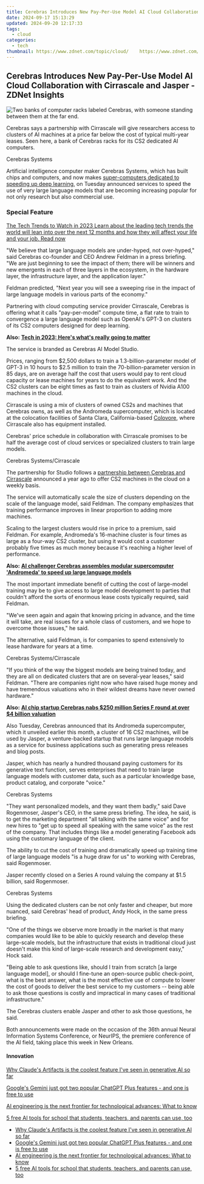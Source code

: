 ```yaml
---
title: Cerebras Introduces New Pay-Per-Use Model AI Cloud Collaboration with Cirrascale and Jasper - ZDNet Insights
date: 2024-09-17 15:13:29
updated: 2024-09-20 12:17:33
tags:
  - cloud
categories:
  - tech
thumbnail: https://www.zdnet.com/topic/cloud/    https://www.zdnet.com/a/img/resize/ea5841b358fb8eb7bdfda9c8883552501aaf744f/2022/11/29/b6bfff51-57df-40e5-b5ab-3ff8e95db826/cerebras-neurips-2022-slide-deck-slide-26.jpg?width=170&height=96&fit=crop&auto=webp
---
```


## Cerebras Introduces New Pay-Per-Use Model AI Cloud Collaboration with Cirrascale and Jasper - ZDNet Insights

![Two banks of computer racks labeled Cerebras, with someone standing between them at the far end.](https://www.zdnet.com/a/img/resize/4740b376039364cd33ba12289ea278ec4e86b1ff/2022/11/29/b6bfff51-57df-40e5-b5ab-3ff8e95db826/cerebras-neurips-2022-slide-deck-slide-26.jpg?auto=webp&width=1280)

Cerebras says a partnership with Cirrascale will give researchers access to clusters of AI machines at a price far below the cost of typical multi-year leases. Seen here, a bank of Cerebras racks for its CS2 dedicated AI computers.

Cerebras Systems

Artificial intelligence computer maker Cerebras Systems, which has built chips and computers, and now makes [super-computers dedicated to speeding up deep learning](https://www.zdnet.com/article/ai-challenger-cerebras-assembles-modular-supercomputer-andromeda-to-speed-up-large-language-models/), on Tuesday announced services to speed the use of very large language models that are becoming increasing popular for not only research but also commercial use. 

### Special Feature

[The Tech Trends to Watch in 2023 Learn about the leading tech trends the world will lean into over the next 12 months and how they will affect your life and your job.  Read now](https://www.zdnet.com/topic/the-tech-trends-to-watch-in-2023/)

"We believe that large language models are under-hyped, not over-hyped," said Cerebras co-founder and CEO Andrew Feldman in a press briefing. "We are just beginning to see the impact of them; there will be winners and new emergents in each of three layers in the ecosystem, in the hardware layer, the infrastructure layer, and the application layer." 

Feldman predicted, "Next year you will see a sweeping rise in the impact of large language models in various parts of the economy." 

Partnering with cloud computing service provider Cirrascale, Cerebras is offering what it calls "pay-per-model" compute time, a flat rate to train to convergence a large language model such as OpenAI's GPT-3 on clusters of its CS2 computers designed for deep learning. 

**Also:** [**Tech in 2023: Here's what's really going to matter**](https://www.zdnet.com/article/tech-in-2023-weve-analysed-the-data-and-heres-whats-really-going-to-matter/)

The service is branded as Cerebras AI Model Studio. 

Prices, ranging from $2,500 dollars to train a 1.3-billion-parameter model of GPT-3 in 10 hours to $2.5 million to train the 70-billion-parameter version in 85 days, are on average half the cost that users would pay to rent cloud capacity or lease machines for years to do the equivalent work. And the CS2 clusters can be eight times as fast to train as clusters of Nvidia A100 machines in the cloud. 

Cirrascale is using a mix of clusters of owned CS2s and machines that Cerebras owns, as well as the Andromeda supercomputer, which is located at the colocation facilities of Santa Clara, California-based [Colovore](https://www.colovore.com/), where Cirrascale also has equipment installed. 

Cerebras' price schedule in collaboration with Cirrascale promises to be half the average cost of cloud services or specialized clusters to train large models. 

Cerebras Systems/Cirrascale

The partnership for Studio follows a [partnership between Cerebras and Cirrascale](https://www.zdnet.com/article/ai-hardware-pioneer-cerebras-expands-access-in-partnership-with-cloud-vendor-cirrascale/) announced a year ago to offer CS2 machines in the cloud on a weekly basis. 

The service will automatically scale the size of clusters depending on the scale of the language model, said Feldman. The company emphasizes that training performance improves in linear proportion to adding more machines. 

Scaling to the largest clusters would rise in price to a premium, said Feldman. For example, Andromeda's 16-machine cluster is four times as large as a four-way CS2 cluster, but using it would cost a customer probably five times as much money because it's reaching a higher level of performance. 

**Also:** [**AI challenger Cerebras assembles modular supercomputer 'Andromeda' to speed up large language models**](https://www.zdnet.com/article/ai-challenger-cerebras-assembles-modular-supercomputer-andromeda-to-speed-up-large-language-models/)

The most important immediate benefit of cutting the cost of large-model training may be to give access to large model development to parties that couldn't afford the sorts of enormous lease costs typically required, said Feldman. 

"We've seen again and again that knowing pricing in advance, and the time it will take, are real issues for a whole class of customers, and we hope to overcome those issues," he said. 

The alternative, said Feldman, is for companies to spend extensively to lease hardware for years at a time. 

Cerebras Systems/Cirrascale

"If you think of the way the biggest models are being trained today, and they are all on dedicated clusters that are on several-year leases," said Feldman. "There are companies right now who have raised huge money and have tremendous valuations who in their wildest dreams have never owned hardware." 

**Also:** [**AI chip startup Cerebras nabs $250 million Series F round at over $4 billion valuation**](https://www.zdnet.com/article/ai-chip-startups-cerebras-nabs-250-million-series-f-round-at-over-4-billion-valuation/)

Also Tuesday, Cerebras announced that its Andromeda supercomputer, which it unveiled earlier this month, a cluster of 16 CS2 machines, will be used by Jasper, a venture-backed startup that runs large language models as a service for business applications such as generating press releases and blog posts. 

Jasper, which has nearly a hundred thousand paying customers for its generative text function, serves enterprises that need to train large language models with customer data, such as a particular knowledge base, product catalog, and corporate "voice." 

Cerebras Systems

"They want personalized models, and they want them badly," said Dave Rogenmoser, Jasper's CEO, in the same press briefing. The idea, he said, is to get the marketing department "all talking with the same voice" and for new hires to "get up to speed all speaking with the same voice" as the rest of the company. That includes things like a model generating Facebook ads using the customary language of the client. 

The ability to cut the cost of training and dramatically speed up training time of large language models "is a huge draw for us" to working with Cerebras, said Rogenmoser. 

Jasper recently closed on a Series A round valuing the company at $1.5 billion, said Rogenmoser. 

Cerebras Systems

Using the dedicated clusters can be not only faster and cheaper, but more nuanced, said Cerebras' head of product, Andy Hock, in the same press briefing. 

"One of the things we observe more broadly in the market is that many companies would like to be able to quickly research and develop these large-scale models, but the infrastructure that exists in traditional cloud just doesn't make this kind of large-scale research and development easy," Hock said. 

"Being able to ask questions like, should I train from scratch \[a large language model\], or should I fine-tune an open-source public check-point, what is the best answer, what is the most effective use of compute to lower the cost of goods to deliver the best service to my customers -- being able to ask those questions is costly and impractical in many cases of traditional infrastructure." 

The Cerebras clusters enable Jasper and other to ask those questions, he said. 

Both announcements were made on the occasion of the 36th annual Neural Information Systems Conference, or NeurIPS, the premiere conference of the AI field, taking place this week in New Orleans. 

#### Innovation

[Why Claude's Artifacts is the coolest feature I've seen in generative AI so far](https://www.zdnet.com/article/why-claudes-artifacts-is-the-coolest-feature-ive-seen-in-generative-ai-so-far/ "Why Claude's Artifacts is the coolest feature I've seen in generative AI so far")

[Google's Gemini just got two popular ChatGPT Plus features - and one is free to use](https://www.zdnet.com/article/googles-gemini-just-got-two-popular-chatgpt-plus-features-and-one-is-free-to-use/ "Google's Gemini just got two popular ChatGPT Plus features - and one is free to use")

[AI engineering is the next frontier for technological advances: What to know](https://www.zdnet.com/article/ai-engineering-is-the-next-frontier-for-technological-advances-what-you-need-to-know/ "AI engineering is the next frontier for technological advances: What to know")

[5 free AI tools for school that students, teachers, and parents can use, too](https://www.zdnet.com/article/5-free-ai-tools-for-school-that-students-teachers-and-parents-can-use-too/ "5 free AI tools for school that students, teachers, and parents can use, too")

* [Why Claude's Artifacts is the coolest feature I've seen in generative AI so far](https://www.zdnet.com/article/why-claudes-artifacts-is-the-coolest-feature-ive-seen-in-generative-ai-so-far/ "Why Claude's Artifacts is the coolest feature I've seen in generative AI so far")
* [Google's Gemini just got two popular ChatGPT Plus features - and one is free to use](https://www.zdnet.com/article/googles-gemini-just-got-two-popular-chatgpt-plus-features-and-one-is-free-to-use/ "Google's Gemini just got two popular ChatGPT Plus features - and one is free to use")
* [AI engineering is the next frontier for technological advances: What to know](https://www.zdnet.com/article/ai-engineering-is-the-next-frontier-for-technological-advances-what-you-need-to-know/ "AI engineering is the next frontier for technological advances: What to know")
* [5 free AI tools for school that students, teachers, and parents can use, too](https://www.zdnet.com/article/5-free-ai-tools-for-school-that-students-teachers-and-parents-can-use-too/ "5 free AI tools for school that students, teachers, and parents can use, too")

<ins class="adsbygoogle"
     style="display:block"
     data-ad-format="autorelaxed"
     data-ad-client="ca-pub-7571918770474297"
     data-ad-slot="1223367746"></ins>



<ins class="adsbygoogle"
     style="display:block"
     data-ad-client="ca-pub-7571918770474297"
     data-ad-slot="8358498916"
     data-ad-format="auto"
     data-full-width-responsive="true"></ins>
